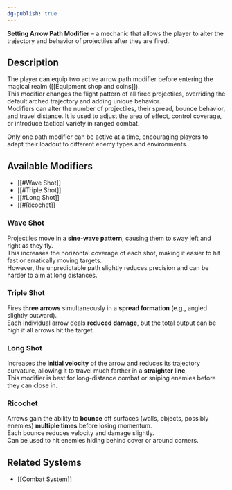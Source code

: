 ```yaml
---
dg-publish: true
---
```

**Setting Arrow Path Modifier** – a mechanic that allows the player to alter the trajectory and behavior of projectiles after they are fired. 
## Description
The player can equip two active arrow path modifier before entering the magical realm ([[Equipment shop and coins]]).  
This modifier changes the flight pattern of all fired projectiles, overriding the default arched trajectory and adding unique behavior.  
Modifiers can alter the number of projectiles, their spread, bounce behavior, and travel distance. It is used to adjust the area of effect, control coverage, or introduce tactical variety in ranged combat.

Only one path modifier can be active at a time, encouraging players to adapt their loadout to different enemy types and environments.

## Available Modifiers
- [[#Wave Shot]]
- [[#Triple Shot]]
- [[#Long Shot]]
- [[#Ricochet]]

### Wave Shot
Projectiles move in a **sine-wave pattern**, causing them to sway left and right as they fly.  
This increases the horizontal coverage of each shot, making it easier to hit fast or erratically moving targets.  
However, the unpredictable path slightly reduces precision and can be harder to aim at long distances.

### Triple Shot
Fires **three arrows** simultaneously in a **spread formation** (e.g., angled slightly outward).  
Each individual arrow deals **reduced damage**, but the total output can be high if all arrows hit the target.

### Long Shot
Increases the **initial velocity** of the arrow and reduces its trajectory curvature, allowing it to travel much farther in a **straighter line**.  
This modifier is best for long-distance combat or sniping enemies before they can close in.

### Ricochet
Arrows gain the ability to **bounce** off surfaces (walls, objects, possibly enemies) **multiple times** before losing momentum.  
Each bounce reduces velocity and damage slightly.  
Can be used to hit enemies hiding behind cover or around corners.

## Related Systems
- [[Combat System]]